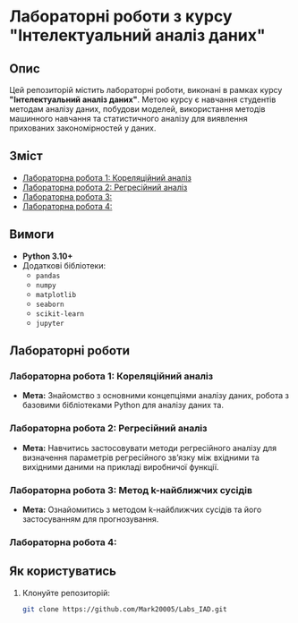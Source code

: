 # Лабораторні роботи з курсу "Інтелектуальний аналіз даних"

## Опис
Цей репозиторій містить лабораторні роботи, виконані в рамках курсу **"Інтелектуальний аналіз даних"**. Метою курсу є навчання студентів методам аналізу даних, побудови моделей, використання методів машинного навчання та статистичного аналізу для виявлення прихованих закономірностей у даних.

## Зміст
- [Лабораторна робота 1: Кореляційний аналіз](#лаб1)
- [Лабораторна робота 2: Регресійний аналіз](#лаб2)
- [Лабораторна робота 3: ](#лаб3)
- [Лабораторна робота 4: ](#лаб4)

## Вимоги
- **Python 3.10+**
- Додаткові бібліотеки:
  - `pandas`
  - `numpy`
  - `matplotlib`
  - `seaborn`
  - `scikit-learn`
  - `jupyter`

## Лабораторні роботи

### Лабораторна робота 1: Кореляційний аналіз <a name="лаб1"></a>
- **Мета:** Знайомство з основними концепціями аналізу даних, робота з базовими бібліотеками Python для аналізу даних та.

### Лабораторна робота 2: Регресійний аналіз<a name="лаб2"></a>
- **Мета:** Навчитись застосовувати методи регресійного аналізу для визначення 
параметрів регресійного зв’язку між вхідними та вихідними даними на прикладі 
виробничої функції.

### Лабораторна робота 3: Метод k-найближчих сусідів<a name="лаб3"></a>
- **Мета:** Ознайомитись з методом k-найближчих сусідів та його застосуванням для 
прогнозування.

### Лабораторна робота 4: <a name="лаб4"></a>


## Як користуватись
1. Клонуйте репозиторій:
   ```bash
   git clone https://github.com/Mark20005/Labs_IAD.git
